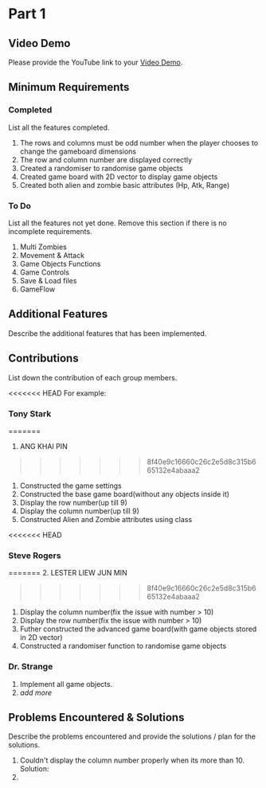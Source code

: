 # Part 1

## Video Demo

Please provide the YouTube link to your [Video Demo](https://youtube.com).

## Minimum Requirements

### Completed

List all the features completed.

1. The rows and columns must be odd number when the player chooses to change the gameboard dimensions
2. The row and column number are displayed correctly
3. Created a randomiser to randomise game objects
4. Created game board with 2D vector to display game objects
5. Created both alien and zombie basic attributes (Hp, Atk, Range)


### To Do

List all the features not yet done. Remove this section if there is no incomplete requirements.

1. Multi Zombies
2. Movement & Attack
3. Game Objects Functions
4. Game Controls
5. Save & Load files
6. GameFlow

## Additional Features

Describe the additional features that has been implemented.

## Contributions

List down the contribution of each group members.

<<<<<<< HEAD
For example:

### Tony Stark
=======
1. ANG KHAI PIN
>>>>>>> 8f40e9c16660c26c2e5d8c315b665132e4abaaa2

1. Constructed the game settings
2. Constructed the base game board(without any objects inside it)
3. Display the row number(up till 9)
4. Display the column number(up till 9)
5. Constructed Alien and Zombie attributes using class

<<<<<<< HEAD
### Steve Rogers
=======
2. LESTER LIEW JUN MIN
>>>>>>> 8f40e9c16660c26c2e5d8c315b665132e4abaaa2

1. Display the column number(fix the issue with number > 10)
2. Display the row number(fix the issue with number > 10)
3. Futher constructed the advanced game board(with game objects stored in 2D vector)
4. Constructed a randomiser function to randomise game objects

### Dr. Strange

1. Implement all game objects.
2. *add more*

## Problems Encountered & Solutions

Describe the problems encountered and provide the solutions / plan for the solutions.
1. Couldn't display the column number properly when its more than 10.
Solution: 
2. 

